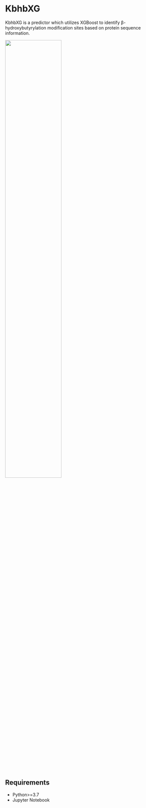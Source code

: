 # KbhbXG
KbhbXG is a predictor which utilizes XGBoost to identify β-hydroxybutyrylation modification sites based on protein sequence information.

<img src=https://github.com/Lab-Xu/KbhbXG/assets/57105813/58886fe5-5271-44b7-83bd-4b36e6bd0168 width=60% />

## Requirements
- Python>=3.7
- Jupyter Notebook
